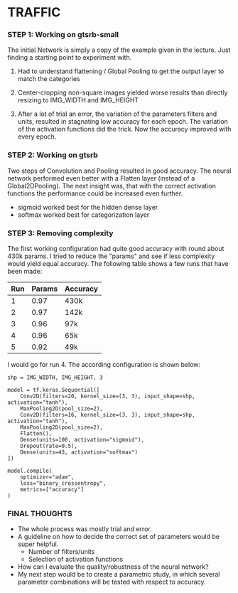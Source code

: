 # TRAFFIC 
### STEP 1: Working on gtsrb-small

The initial Network is simply a copy of the example given in the lecture. Just finding a starting point to experiment with.

1) Had to understand flattening / Global Pooling to get the output layer to match the categories

2) Center-cropping non-square images yielded worse results than directly resizing to IMG_WIDTH and IMG_HEIGHT

3) After a lot of trial an error, the variation of the parameters filters and units, resulted in stagnating low accuracy for each epoch. The variation of the activation functions did the trick. Now the accuracy improved with every epoch. 

### STEP 2: Working on gtsrb

Two steps of Convolution and Pooling resulted in good accuracy. The neural network performed even better with a Flatten layer (instead of a Global2DPooling). The next insight was, that with the correct activation functions the performance could be increased even further.

- sigmoid worked best for the hidden dense layer
- softmax worked best for categorization layer

### STEP 3: Removing complexity
The first working configuration had quite good accuracy with round about 430k params. I tried to reduce the "params" and see if less complexity would yield equal accuracy. The following table shows a few runs that have been made:

|Run|Params|Accuracy|
|---|---|---|
|1| 0.97 | 430k
|2| 0.97 | 142k
|3| 0.96 |  97k
|4| 0.96 |  65k  
|5| 0.92 |  49k

I would go for run 4. The according configuration is shown below:
```
shp = IMG_WIDTH, IMG_HEIGHT, 3

model = tf.keras.Sequential([
    Conv2D(filters=20, kernel_size=(3, 3), input_shape=shp, activation="tanh"),
    MaxPooling2D(pool_size=2),
    Conv2D(filters=16, kernel_size=(3, 3), input_shape=shp, activation="tanh"),
    MaxPooling2D(pool_size=2),
    Flatten(),
    Dense(units=100, activation="sigmoid"),
    Dropout(rate=0.5),
    Dense(units=43, activation="softmax")
])

model.compile(
    optimizer="adam",
    loss="binary_crossentropy",
    metrics=["accuracy"]
)
```


### FINAL THOUGHTS
- The whole process was mostly trial and error.
- A guideline on how to decide the correct set of parameters would be super helpful.
  - Number of filters/units
  - Selection of activation functions
- How can I evaluate the quality/robustness of the neural network?
- My next step would be to create a parametric study, in which several parameter combinations will be tested with respect to accuracy.
